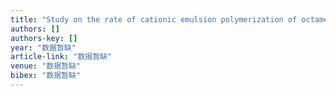 ```yaml
---
title: "Study on the rate of cationic emulsion polymerization of octamethylcyclotetrasiloxane"
authors: []
authors-key: []
year: "数据暂缺"
article-link: "数据暂缺"
venue: "数据暂缺"
bibex: "数据暂缺"
---
```

